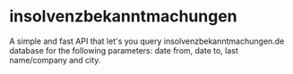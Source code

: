 # insolvenzbekanntmachungen
A simple and fast API that let's you query insolvenzbekanntmachungen.de database for the following parameters: date from, date to, last name/company and city.
